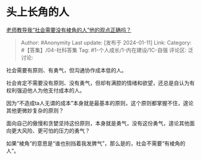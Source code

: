 # 头上长角的人
[老师教导我“社会需要没有棱角的人”他的观点正确吗？](https://www.zhihu.com/question/536527305/answer/3358690245)

> Author: #Anonymity
> Last update: [发布于 2024-01-11]
> Link:
> Category: #【答集】/04-社科答集
> Tag: #1-个人成长/1-内在建设/1C-自强
> 评论区:
> 泛讨论:

社会需要有原则、有勇气，但沟通协作成本低的人。

社会肯定不需要没有原则、没有勇气，但却有满腔的情绪和欲望，还总是自认为有权利强迫他人为他支付成本的人。

因为“不造成ta人无谓的成本”本身就是最基本的原则，这个原则都掌握不住，遑论其他更微妙复杂的原则？

面向自己的傲慢和贪婪坚持这份原则，本身就是勇气，没有这份勇气，遑论其他面向更大风险、更可怕的压力的勇气？

如果“棱角”的意思是“谁也别挡着我发脾气”，那么是的，社会不需要“有棱角的人”。
